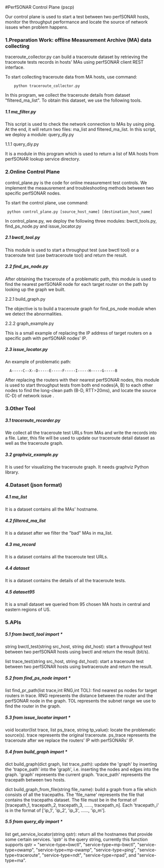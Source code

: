 #PerfSONAR Control Plane (pscp)

Our control plane is used to start a test between two perfSONAR hosts, monitor the throughput performance and locate the source of network issues when problem happens.

### 1.Preparation Work: offline Measurement Archive (MA) data collecting
 
 traceroute_collector.py can build a traceroute dataset by retrieving the traceroute tests records in hosts' MAs using perfSONAR client REST interface.
 
 To start collecting traceroute data from MA hosts, use command:
 
        python traceroute_collector.py

 In this program, we collect the traceroute details from dataset "filtered_ma_list". To obtain this dataset, we use the following tools.
 
##### 1.1 ma_filter.py
 
 This script is used to check the network connection to MAs by using ping. At the end, it will return two files: ma_list and filtered_ma_list. 
 In this script, we deploy a module: query_diy.py
 
 1.1.1 query_diy.py 
 
 It is a module in this program which is used to return a list of MA hosts from perfSONAR lookup service directory.
 
### 2.Online Control Plane
 
 control_plane.py is the code for online measurement test controls. We implement the meaausrement and troubleshooting methods between two specific perfSONAR nodes.

 To start the control plane, use command:
   
     python control_plane.py [source_host_name] [destination_host_name]
     
In control_plane.py, we deploy the following three modules: bwctl_tools.py, find_ps_node.py and issue_locator.py

##### 2.1 bwctl_tool.py
 
 This module is used to start a throughput test (use bwctl tool) or a traceroute test (use bwtraceroute tool) and return the result.
 
##### 2.2 find_ps_node.py 
      
After obtaining the traceroute of a problematic path, this module is used to find the nearest perfSONAR node for each target router on the path by looking up the graph we built.

 2.2.1 build_graph.py 
 
 The objective is to build a traceroute graph for find_ps_node module when we detect the abnormalities.

 2.2.2 graph_example.py 
 
 This is a small example of replacing the IP address of target routers on a specific path with perfSONAR nodes' IP.

##### 2.3 issue_locator.py 
 
  An example of problematic path:    
  
      A-----C--X--D-----E-----F-----I-----H-----G-----B

After replacing the routers with their nearest perfSONAR nodes, this module is used to start throughput tests from both end nodes(A, B) to each other nodes to find the long-clean path (B-D, RTT>20ms), and locate the source (C-D) of network issue .

### 3.Other Tool
    
##### 3.1 traceroute_recorder.py
 
 We collect all the traceroute test URLs from MAs and write the records into a file. Later, this file will be used to update our traceroute detail dataset as well as the traceroute graph.
 
##### 3.2 graphviz_example.py 
 
 It is used for visualizing the traceroute graph. It needs graphviz Python library.

### 4.Dataset (json format)

##### 4.1 ma_list

It is a dataset contains all the MAs' hostname.

##### 4.2 filtered_ma_list

It is a dataset after we filter the "bad" MAs in ma_list.

##### 4.3 ma_record

It is a dataset contains all the traceroute test URLs.

##### 4.4 dataset

It is a dataset contains the details of all the traceroute tests.

##### 4.5 dataset95 

It is a small dataset we queried from 95 chosen MA hosts in central and eastern regions of US. 


### 5.APIs

##### 5.1 from bwctl_tool import *

string    bwctl_test(string src_host, string dst_host): start a throughput test between two perfSONAR hosts using bwctl and return the result (bit/s).

list      trace_test(string src_host, string dst_host): start a traceroute test between two perfSONAR hosts using bwtraceroute and return the result.

##### 5.2 from find_ps_node import *

list      find_pr_path(list trace,int RNG,int TOL): find nearest ps nodes for target routers in trace. RNG represents the distance between the router and the perfSONAR node in the graph. TOL represents the subnet range we use to find the router in the graph.

##### 5.3 from issue_locator import *

void      locator(list trace, list ps_trace, string tp_value): locate the problematic source(s). trace represents the original traceroute. ps_trace represents the traceroute after we replace the routers' IP with perfSONARs' IP.

##### 5.4 from build_graph import *
dict      build_graph(dict graph, list trace_path): update the 'graph' by inserting the 'trapce_path' into the 'graph', i.e. inserting the nodes and edges into the graph. 'graph' represents the current graph. 'trace_path' represents the tracepath between two hosts.

dict      build_graph_from_file(string file_name): build a graph from a file which consists of all the tracepaths. The 'file_name' represents the file that contains the tracepaths dataset. The file must be in the format of [tracepath_1, tracepath_2, tracepath_3, ......, tracepath_n]. Each 'tracepath_i' is in the format of ['ip_1', 'ip_2', 'ip_3', ......, 'ip_m'].

##### 5.5 from query_diy import *
list      get_service_locator(string qstr): return all the hostnames that provide some certain services. 'qstr' is the query string, currently this function supports qstr = "service-type=bwctl", "service-type=mp-bwctl", "service-type=owamp", "service-type=mp-owamp", "service-type=ping", "service-type=traceroute", "service-type=ndt", "service-type=npad", and "service-type=ma".










